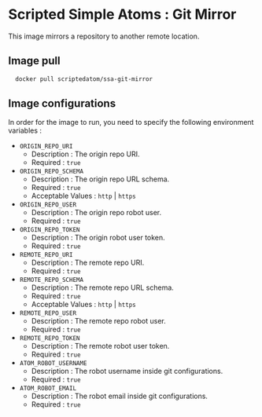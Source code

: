 # Scripted Simple Atoms : Git Mirror

This image mirrors a repository to another remote location.

## Image pull

```bash
  docker pull scriptedatom/ssa-git-mirror
```

## Image configurations

In order for the image to run, you need to specify the following environment variables :

* `ORIGIN_REPO_URI`
    * Description : The origin repo URI.
    * Required : `true`
* `ORIGIN_REPO_SCHEMA`
    * Description : The origin repo URL schema.
    * Required : `true`
    * Acceptable Values : `http` | `https`
* `ORIGIN_REPO_USER`
    * Description : The origin repo robot user.
    * Required : `true`
* `ORIGIN_REPO_TOKEN`
    * Description : The origin robot user token.
    * Required : `true`
* `REMOTE_REPO_URI`
    * Description : The remote repo URI.
    * Required : `true`
* `REMOTE_REPO_SCHEMA`
    * Description : The remote repo URL schema.
    * Required : `true`
    * Acceptable Values : `http` | `https`
* `REMOTE_REPO_USER`
    * Description : The remote repo robot user.
    * Required : `true`
* `REMOTE_REPO_TOKEN`
    * Description : The remote robot user token.
    * Required : `true`
* `ATOM_ROBOT_USERNAME`
    * Description : The robot username inside git configurations.
    * Required : `true`
* `ATOM_ROBOT_EMAIL`
    * Description : The robot email inside git configurations.
    * Required : `true`
